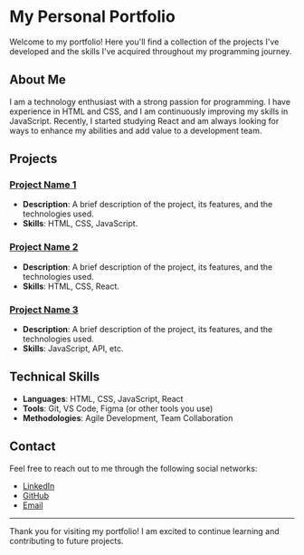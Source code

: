 # My Personal Portfolio

Welcome to my portfolio! Here you'll find a collection of the projects I've developed and the skills I've acquired throughout my programming journey.

## About Me

I am a technology enthusiast with a strong passion for programming. I have experience in HTML and CSS, and I am continuously improving my skills in JavaScript. Recently, I started studying React and am always looking for ways to enhance my abilities and add value to a development team.

## Projects

### [Project Name 1](link-to-project-1)
- **Description**: A brief description of the project, its features, and the technologies used.
- **Skills**: HTML, CSS, JavaScript.

### [Project Name 2](link-to-project-2)
- **Description**: A brief description of the project, its features, and the technologies used.
- **Skills**: HTML, CSS, React.

### [Project Name 3](link-to-project-3)
- **Description**: A brief description of the project, its features, and the technologies used.
- **Skills**: JavaScript, API, etc.

## Technical Skills

- **Languages**: HTML, CSS, JavaScript, React
- **Tools**: Git, VS Code, Figma (or other tools you use)
- **Methodologies**: Agile Development, Team Collaboration

## Contact

Feel free to reach out to me through the following social networks:

- [LinkedIn](your-linkedin-link)
- [GitHub](your-github-link)
- [Email](your-email)

---

Thank you for visiting my portfolio! I am excited to continue learning and contributing to future projects.
